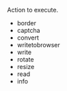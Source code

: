 Action to execute.

- border
- captcha 
- convert 
- writetobrowser 
- write
- rotate
- resize 
- read 
- info